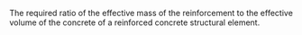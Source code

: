 The required ratio of the effective mass of the reinforcement to the effective volume of the concrete of a reinforced concrete structural element.
